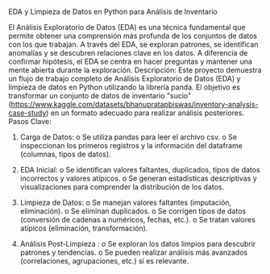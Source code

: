EDA y Limpieza de Datos en Python para Análisis de Inventario


El Análisis Exploratorio de Datos (EDA) es una técnica fundamental que permite obtener una comprensión 
más profunda de los conjuntos de datos con los que trabajan. A través del EDA, se exploran patrones, 
se identifican anomalías y se descubren relaciones clave en los datos. A diferencia de confirmar hipótesis, 
el EDA se centra en hacer preguntas y mantener una mente abierta durante la exploración.
Descripción:
Este proyecto demuestra un flujo de trabajo completo de Análisis Exploratorio de Datos (EDA) y limpieza de 
datos en Python utilizando la librería panda. El objetivo es transformar un conjunto de datos de inventario "sucio"
(https://www.kaggle.com/datasets/bhanupratapbiswas/inventory-analysis-case-study) en un formato adecuado para realizar 
análisis posteriores.
Pasos Clave:

1.	Carga de Datos:
o	Se utiliza pandas para leer el archivo csv.
o	Se inspeccionan los primeros registros y la información del dataframe (columnas, tipos de datos).

2.	EDA Inicial:
o	Se identifican valores faltantes, duplicados, tipos de datos incorrectos y valores atípicos.
o	Se generan estadísticas descriptivas y visualizaciones para comprender la distribución de los datos.

3.	Limpieza de Datos:
o	Se manejan valores faltantes (imputación, eliminación).
o	Se eliminan duplicados.
o	Se corrigen tipos de datos (conversión de cadenas a numéricos, fechas, etc.).
o	Se tratan valores atípicos (eliminación, transformación).

4.	Análisis Post-Limpieza :
o	Se exploran los datos limpios para descubrir patrones y tendencias.
o	Se pueden realizar análisis más avanzados (correlaciones, agrupaciones, etc.) si es relevante.
